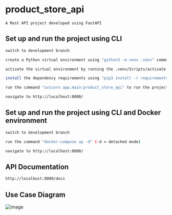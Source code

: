 # product_store_api
```
A Rest API project developed using FastAPI
```
## Set up and run the project using CLI

```sh
switch to development branch
```

```sh
create a Python virtual environment using "python3 -m venv .venv" command
```

```sh
activate the virtual environment by running the .venv/Scripts/activate
```

```sh
install the dependency requirements using "pip3 install -r requirements.txt" command
```

```sh
run the command "uvicorn app.main:product_store_api" to run the project
```

```sh
navigate to http://localhost:8000/
```



## Set up and run the project using CLI and Docker environment

```sh
switch to development branch
```


```sh
run the command "docker-compose up -d" (-d = detached mode)
```

```sh
navigate to http://localhost:8000/
```


## API Documentation

```sh
http://localhost:8000/docs

```

## Use Case Diagram
![image](https://github.com/rusirudilsh/product_store_api/assets/12104625/87e29446-17eb-457f-8e8f-bc8af9727270)




